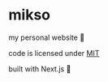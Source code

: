 # mikso

my personal website 🍖

code is licensed under [MIT](https://github.com/L-Michael1/mikso/blob/main/LICENSE)

built with Next.js 🙂

